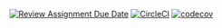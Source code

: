 [![Review Assignment Due Date](https://classroom.github.com/assets/deadline-readme-button-24ddc0f5d75046c5622901739e7c5dd533143b0c8e959d652212380cedb1ea36.svg)](https://classroom.github.com/a/IB4Ccez6)
[![CircleCI](https://dl.circleci.com/status-badge/img/gh/knas1/lab-04/tree/main.svg?style=svg)](https://dl.circleci.com/status-badge/redirect/gh/knas1/lab-04/tree/main)
[![codecov](https://codecov.io/gh/knas1/lab-04/branch/main/graph/badge.svg?token=25VLLKWMHH)](https://codecov.io/gh/knas1/lab-04)
